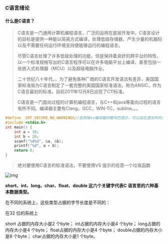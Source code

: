 ### C语言绪论

#### 什么是C语言？

>C语言是一门通用计算机编程语言，广泛的运用在底层开发中。C语言设计的目标是提供一种能以简易方式编译，处理低级存储器，产生少量的机器码以及不需要任何运行环境支持便能够运行的编程语言。
>
>尽管C语言处理了许多低级处理的功能，但是保持着良好的跨平台的特性，以一个标准规格写出的C语言程序可以在许多电脑平台上编译，甚至包括一些嵌入式处理器（MCU）以及超级电脑作业。
>
>二十世纪八十年代，，为了避免各种厂商的C语言开发语法有差异，美国国家标准局为C语言制定了一套完整的美国国家标准语法，称为ANSIC，作为C语言最初的标准。目前2011年12月8日出现了C11标准。
>
>C语言是一门面向过程的计算机编程语言，与C++和java等面向过程的语言有所不同。编译器主要有Clang，GCC，WIN-TC，subline。。。 

~~~c
#define _CRT_SECURE_NO_WARNINGS//去除掉vs编译器的瞎鸡巴提示，可以加在源文件的第一行
#include <stdio.h>
int main() {
	int a = 10;
	int b = 20;
	scanf("%d%d", &a, &b);
	printf("%d", a + b);
	return 0;
}
~~~

>绝对要使用C语言的标准语法，不要使用VS 提示的任意一个垃圾函数

![img](E:\Markdown\C语言\1-120205162A4H8.jpg)

**short、int、long、char、float、double 这六个关键字代表C 语言里的六种基本数据类型。**

在不同的系统上，这些类型占据的字节长度是不同的：

在32 位的系统上

short 占据的内存大小是2 个byte；
int占据的内存大小是4 个byte；
long占据的内存大小是4 个byte；
float占据的内存大小是4 个byte；
double占据的内存大小是8 个byte；
char占据的内存大小是1 个byte。